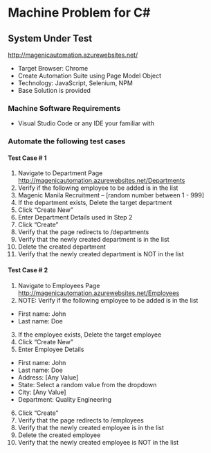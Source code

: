 # Machine Problem for C#


## System Under Test
http://magenicautomation.azurewebsites.net/ 

- Target Browser: Chrome
- Create Automation Suite using Page Model Object
- Technology: JavaScript, Selenium, NPM
- Base Solution is provided

### Machine Software Requirements
- Visual Studio Code or any IDE your familiar with


### Automate the following test cases

#### Test Case # 1
1. Navigate to Department Page
http://magenicautomation.azurewebsites.net/Departments 
2. Verify if the following employee to be added is in the list
3. Magenic Manila Recruitment – [random number between 1 - 999]
4. If the department exists, Delete the target department
5. Click “Create New”
6. Enter Department Details used in Step 2
7. Click “Create”
8. Verify that the page redirects to /departments
9. Verify that the newly created department is in the list
10. Delete the created department
11. Verify that the newly created department is NOT in the list

#### Test Case # 2
1. Navigate to Employees Page
http://magenicautomation.azurewebsites.net/Employees 
2. NOTE: Verify if the following employee to be added is in the list
- First name: John
- Last name: Doe
3. If the employee exists, Delete the target employee
4. Click “Create New”
5. Enter Employee Details
- First name: John
- Last name: Doe
- Address: [Any Value]
- State: Select a random value from the dropdown
- City: [Any Value]
- Department: Quality Engineering
6. Click “Create”
7. Verify that the page redirects to /employees
8. Verify that the newly created employee is in the list
9. Delete the created employee
10. Verify that the newly created employee is NOT in the list
